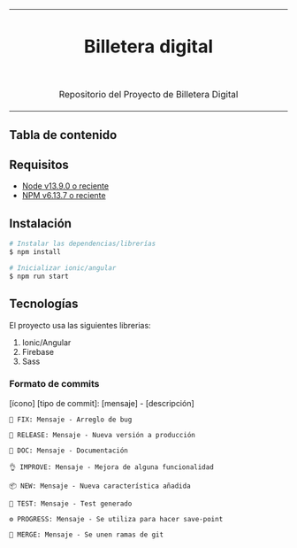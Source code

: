 <table align="center"><tr><td colspan="4" align="center" width="9999">

# Billetera digital

<br/>


Repositorio del Proyecto de Billetera Digital


</td></tr></table>

## Tabla de contenido


## Requisitos

* [Node v13.9.0 o reciente](https://nodejs.org/es/)
* [NPM v6.13.7 o reciente](https://www.npmjs.com/get-npm)

## Instalación

```bash
# Instalar las dependencias/librerías
$ npm install

# Inicializar ionic/angular
$ npm run start

```


## Tecnologías

El proyecto usa las siguientes librerias:

1. Ionic/Angular
2. Firebase
3. Sass

### Formato de commits

[ícono] [tipo de commit]: [mensaje] - [descripción]

`🐛 FIX: Mensaje - Arreglo de bug`

`🚀 RELEASE: Mensaje - Nueva versión a producción`

`📖 DOC: Mensaje - Documentación`

`👌 IMPROVE: Mensaje - Mejora de alguna funcionalidad`

`📦 NEW: Mensaje - Nueva característica añadida`

`🧪 TEST: Mensaje - Test generado`

`⚙️ PROGRESS: Mensaje - Se utiliza para hacer save-point`

`🌠 MERGE: Mensaje - Se unen ramas de git`
